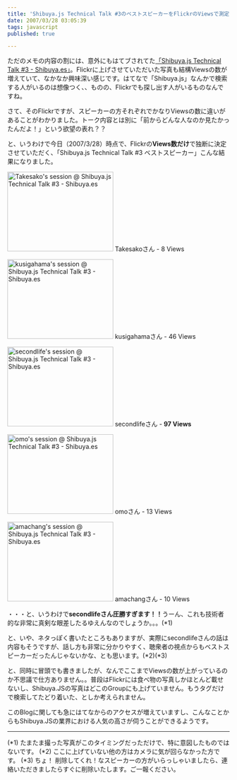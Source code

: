 ```yaml
---
title: 'Shibuya.js Technical Talk #3のベストスピーカーをFlickrのViewsで測定する'
date: 2007/03/28 03:05:39
tags: javascript
published: true

---
```


ただのメモの内容の割には、意外にもはてブされてた<a href="http://blog.katsuma.tv/2007/03/shibuyajs_technical_talk.html">「Shibuya.js Technical Talk #3 - Shibuya.es」</a>。Flickrに上げさせていただいた写真も結構Viewsの数が増えていて、なかなか興味深い感じです。はてなで「Shibuya.js」なんかで検索する人がいるのは想像つく、、ものの、Flickrでも探し出す人がいるものなんですね。

さて、そのFlickrですが、スピーカーの方それぞれでかなりViewsの数に違いがあることがわかりました。トーク内容とは別に「前からどんな人なのか見たかったんだよ！」という欲望の表れ？？

と、いうわけで今日（2007/3/28）時点で、Flickrの<strong>Views数だけ</strong>で独断に決定させていただく、「Shibuya.js Technical Talk #3 ベストスピーカー」こんな結果になりました。



<a href="http://www.flickr.com/photos/katsuma/432148702/" title="Photo Sharing"><img src="http://farm1.static.flickr.com/170/432148702_26b1902b35_m.jpg" width="240" height="180" alt="Takesako's session @ Shibuya.js Technical Talk #3 - Shibuya.es" /></a>
Takesakoさん - 8 Views

<a href="http://www.flickr.com/photos/katsuma/432148997/" title="Photo Sharing"><img src="http://farm1.static.flickr.com/171/432148997_497cb37a23_m.jpg" width="240" height="180" alt="kusigahama's session @ Shibuya.js Technical Talk #3 - Shibuya.es" /></a>
kusigahamaさん - 46 Views

<a href="http://www.flickr.com/photos/katsuma/432148921/" title="Photo Sharing"><img src="http://farm1.static.flickr.com/178/432148921_9a8b926a28_m.jpg" width="240" height="180" alt="secondlife's session @ Shibuya.js Technical Talk #3 - Shibuya.es" /></a>
secondlifeさん - <strong>97 Views</strong>

<a href="http://www.flickr.com/photos/katsuma/432148474/" title="Photo Sharing"><img src="http://farm1.static.flickr.com/184/432148474_327db9d1c2_m.jpg" width="240" height="180" alt="omo's session @ Shibuya.js Technical Talk #3 - Shibuya.es" /></a>
omoさん - 13 Views

<a href="http://www.flickr.com/photos/katsuma/432148845/" title="Photo Sharing"><img src="http://farm1.static.flickr.com/146/432148845_72c9bded82_m.jpg" width="240" height="180" alt="amachang's session @ Shibuya.js Technical Talk #3 - Shibuya.es" /></a>
amachangさん - 10 Views


・・・と、いうわけで<strong>secondlifeさん圧勝すぎます！！</strong>うーん、これも技術者的な非常に真剣な眼差したるゆえんなのでしょうか。。。(*1)

と、いや、ネタっぽく書いたところもありますが、実際にsecondlifeさんの話は内容もそうですが、話し方も非常に分かりやすく、聴衆者の視点からもベストスピーカーだったんじゃないかな、とも思います。(*2)(*3)

と、同時に冒頭でも書きましたが、なんでここまでViewsの数が上がっているのか不思議で仕方ありません。。普段はFlickrには食べ物の写真しかほとんど載せないし、Shibuya.JSの写真はどこのGroupにも上げていません。もうタグだけで検索してたどり着いた、としか考えられません。

このBlogに関しても急にはてなからのアクセスが増えていますし、こんなことからもShibuya.JSの業界における人気の高さが伺うことができるようです。


---

(*1) たまたま撮った写真がこのタイミングだっただけで、特に意図したものではないです。
(*2) ここに上げていない他の方はカメラに気が回らなかった方です。
(*3) ちょ！ 削除してくれ！なスピーカーの方がいらっしゃいましたら、連絡いただきましたらすぐに削除いたします。ご一報ください。

